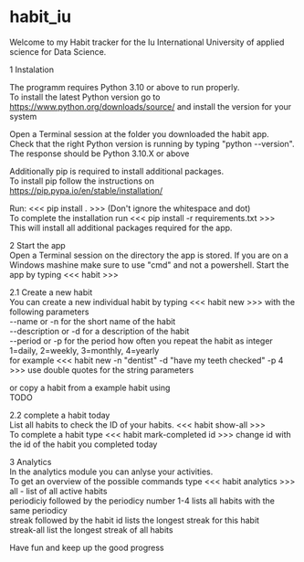 # habit_iu
Welcome to my Habit tracker for the Iu International University of applied science for Data Science. 

1 Instalation

The programm requires Python 3.10 or above to run properly. </br>
To install the latest Python version go to https://www.python.org/downloads/source/ and install the version for your system

Open a Terminal session at the folder you downloaded the habit app. </br>
Check that the right Python version is running by typing "python --version". </br>
The response should be Python 3.10.X or above

Additionally pip is required to install additional packages. </br>
To install pip follow the instructions on https://pip.pypa.io/en/stable/installation/

Run: <<< pip install . >>> (Don't ignore the whitespace and dot)  </br>
To complete the installation run <<< pip install -r requirements.txt >>> </br>
This will install all additional packages required for the app. </br>

2 Start the app </br>
Open a Terminal session on the directory the app is stored. 
If you are on a Windows mashine make sure to use "cmd" and not a powershell. 
Start the app by typing <<< habit >>>

2.1 Create a new habit </br>
You can create a new individual habit by typing <<< habit new >>> with the following parameters</br>
--name or -n for the short name of the habit</br>
--description or -d for a description of the habit</br>
--period or -p for the period how often you repeat the habit as integer 1=daily, 2=weekly, 3=monthly, 4=yearly</br>
for example <<< habit new -n "dentist" -d "have my teeth checked" -p 4 >>> use double quotes for the string parameters

or copy a habit from a example habit using</br>
TODO

2.2 complete a habit today </br>
List all habits to check the ID of your habits. <<< habit show-all >>> </br>
To complete a habit type <<< habit mark-completed id >>> change id with the id of the habit you completed today

3 Analytics </br>
In the analytics module you can anlyse your activities. </br>
To get an overview of the possible commands type <<< habit analytics >>> </br>
all - list of all active habits </br>
periodiciy followed by the periodicy number 1-4 lists all habits with the same periodicy </br>
streak followed by the habit id lists the longest streak for this habit </br>
streak-all list the longest streak of all habits </br>

Have fun and keep up the good progress




